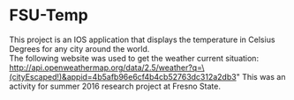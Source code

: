 # FSU-Temp
This project is an IOS application that displays the temperature in Celsius Degrees for any city around the world.  
The following website was used to get the weather current situation: http://api.openweathermap.org/data/2.5/weather?q=\(cityEscaped!)&appid=4b5afb96e6cf4b4cb52763dc312a2db3"
This was an activity for summer 2016 research project at Fresno State. 
